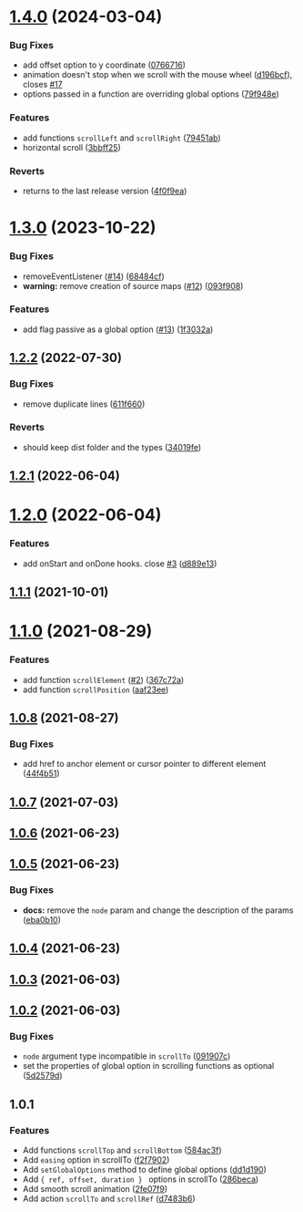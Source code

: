# [1.4.0](https://github.com/valmisson/svelte-scrolling/compare/v1.3.0...v1.4.0) (2024-03-04)


### Bug Fixes

* add offset option to y coordinate ([0766716](https://github.com/valmisson/svelte-scrolling/commit/0766716e911a07963a1bc6167c7aeb8993ec82a7))
* animation doesn't stop when we scroll with the mouse wheel ([d196bcf](https://github.com/valmisson/svelte-scrolling/commit/d196bcf01030b02b2b8a3f635c145a0707253b69)), closes [#17](https://github.com/valmisson/svelte-scrolling/issues/17)
* options passed in a function are overriding global options ([79f948e](https://github.com/valmisson/svelte-scrolling/commit/79f948e3a7b7ae42f276eb0f34b2fccdbeb7056e))


### Features

* add functions `scrollLeft` and `scrollRight` ([79451ab](https://github.com/valmisson/svelte-scrolling/commit/79451ab13cd27d771009303c5a459df5f04ca958))
* horizontal scroll ([3bbff25](https://github.com/valmisson/svelte-scrolling/commit/3bbff251dae7f078e9a764265436fb6145c20e72))


### Reverts

* returns to the last release version ([4f0f9ea](https://github.com/valmisson/svelte-scrolling/commit/4f0f9ea43bdd28dfa67dfba8ec643d4435f5334b))



# [1.3.0](https://github.com/valmisson/svelte-scrolling/compare/v1.2.2...v1.3.0) (2023-10-22)


### Bug Fixes

* removeEventListener ([#14](https://github.com/valmisson/svelte-scrolling/issues/14)) ([68484cf](https://github.com/valmisson/svelte-scrolling/commit/68484cf0c4a87a91c81c396b030fdd036ffaf7ae))
* **warning:** remove creation of source maps ([#12](https://github.com/valmisson/svelte-scrolling/issues/12)) ([093f908](https://github.com/valmisson/svelte-scrolling/commit/093f90834a484055985f9fe7365d7ca292057b31))


### Features

* add flag passive as a global option ([#13](https://github.com/valmisson/svelte-scrolling/issues/13)) ([1f3032a](https://github.com/valmisson/svelte-scrolling/commit/1f3032a54785441bd74fced9af5a4abc62a19315))



## [1.2.2](https://github.com/valmisson/svelte-scrolling/compare/v1.2.1...v1.2.2) (2022-07-30)


### Bug Fixes

* remove duplicate lines ([611f660](https://github.com/valmisson/svelte-scrolling/commit/611f6605b5ccf4738db0e0ccf5a6f56fa9ed5465))


### Reverts

* should keep dist folder and the types ([34019fe](https://github.com/valmisson/svelte-scrolling/commit/34019fe627678b4118881b577d87b2256e8776ee))



## [1.2.1](https://github.com/valmisson/svelte-scrolling/compare/v1.2.0...v1.2.1) (2022-06-04)



# [1.2.0](https://github.com/valmisson/svelte-scrolling/compare/v1.1.1...v1.2.0) (2022-06-04)


### Features

* add onStart and onDone hooks. close [#3](https://github.com/valmisson/svelte-scrolling/issues/3) ([d889e13](https://github.com/valmisson/svelte-scrolling/commit/d889e13514e0ca769a0e2870430f8b1e32a3fd7c))



## [1.1.1](https://github.com/valmisson/svelte-scrolling/compare/v1.1.0...v1.1.1) (2021-10-01)



# [1.1.0](https://github.com/valmisson/svelte-scrolling/compare/v1.0.8...v1.1.0) (2021-08-29)


### Features

* add function `scrollElement` ([#2](https://github.com/valmisson/svelte-scrolling/issues/2)) ([367c72a](https://github.com/valmisson/svelte-scrolling/commit/367c72a68c7e437f2edc5b851aa7e74cb50e1a03))
* add function `scrollPosition` ([aaf23ee](https://github.com/valmisson/svelte-scrolling/commit/aaf23eeb601c035e60ea718c4a3d4bdce526feb1))



## [1.0.8](https://github.com/valmisson/svelte-scrolling/compare/v1.0.7...v1.0.8) (2021-08-27)


### Bug Fixes

* add href to anchor element or cursor pointer to different element ([44f4b51](https://github.com/valmisson/svelte-scrolling/commit/44f4b51032ed2a50b650619f3cf224f92d412471))



## [1.0.7](https://github.com/valmisson/svelte-scrolling/compare/v1.0.6...v1.0.7) (2021-07-03)



## [1.0.6](https://github.com/valmisson/svelte-scrolling/compare/v1.0.5...v1.0.6) (2021-06-23)



## [1.0.5](https://github.com/valmisson/svelte-scrolling/compare/v1.0.4...v1.0.5) (2021-06-23)


### Bug Fixes

* **docs:** remove the `node` param and change the description of the params ([eba0b10](https://github.com/valmisson/svelte-scrolling/commit/eba0b105ffaa7db5ef17ea7ab9aad930fd722eda))



## [1.0.4](https://github.com/valmisson/svelte-scrolling/compare/v1.0.3...v1.0.4) (2021-06-23)



## [1.0.3](https://github.com/valmisson/svelte-scrolling/compare/v1.0.2...v1.0.3) (2021-06-03)



## [1.0.2](https://github.com/valmisson/svelte-scrolling/compare/v1.0.1...v1.0.2) (2021-06-03)


### Bug Fixes

* `node` argument type incompatible in `scrollTo` ([091907c](https://github.com/valmisson/svelte-scrolling/commit/091907c7a704ddb233dd0d5b0631bf3f5912dcf0))
* set the properties of global option in scrolling functions as optional ([5d2579d](https://github.com/valmisson/svelte-scrolling/commit/5d2579d8b1861d60c6711d31d7dc4792175a66a9))



## 1.0.1

### Features

- Add functions `scrollTop` and `scrollBottom` ([584ac3f](https://github.com/valmisson/svelte-scrolling/commit/584ac3f16a4eda4a085d524b8f63c86b373020bc))
- Add `easing` option in scrollTo ([f2f7902](https://github.com/valmisson/svelte-scrolling/commit/f2f7902760d92d5c0c85bf84a59e079e1c3ee6a2))
- Add `setGlobalOptions` method to define global options ([dd1d190](https://github.com/valmisson/svelte-scrolling/commit/dd1d190f7501671f423315f73db321570071b463))
- Add `{ ref, offset, duration } ` options in scrollTo ([286beca](https://github.com/valmisson/svelte-scrolling/commit/286beca5657b8ddbd1346015bfcae174ac7fe3ce))
- Add smooth scroll animation ([2fe07f9](https://github.com/valmisson/svelte-scrolling/commit/2fe07f9b98ef466015447f6b5322177201847f72))
- Add action `scrollTo` and `scrollRef` ([d7483b6](https://github.com/valmisson/svelte-scrolling/commit/d7483b6a50aa192fa0cc67825d1e34536370dc4e))
